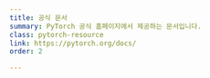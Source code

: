 ```yaml
---
title: 공식 문서
summary: PyTorch 공식 홈페이지에서 제공하는 문서입니다.
class: pytorch-resource
link: https://pytorch.org/docs/
order: 2

---
```

